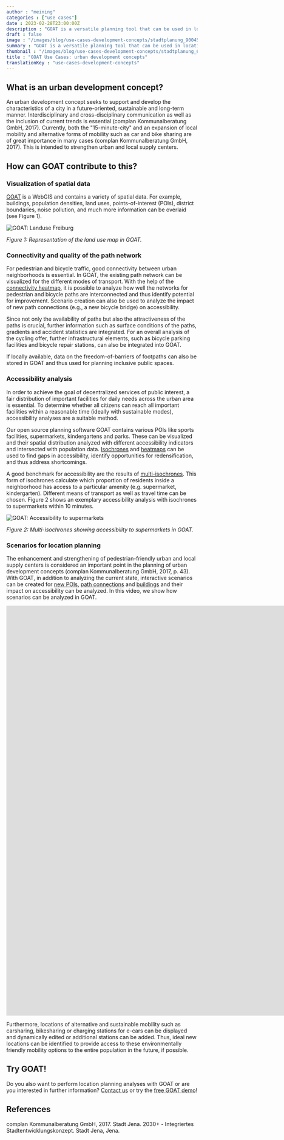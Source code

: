 ```yaml
---
author : "meining"
categories : ["use cases"]
date : 2023-02-28T23:00:00Z
description : "GOAT is a versatile planning tool that can be used in location planning, among other things. In this blog post we give a closer look at the use of GOAT in urban development concepts."
draft : false
image : "/images/blog/use-cases-development-concepts/stadtplanung_900450.webp"
summary : "GOAT is a versatile planning tool that can be used in location planning, among other things. In this blog post we give a closer look at the use of GOAT in urban development concepts."
thumbnail : "/images/blog/use-cases-development-concepts/stadtplanung_600450.webp"
title : "GOAT Use Cases: urban development concepts"
translationKey : "use-cases-development-concepts"
---
```

## What is an urban development concept?

An urban development concept seeks to support and develop the characteristics of a city in a future-oriented, sustainable and long-term manner. Interdisciplinary and cross-disciplinary communication as well as the inclusion of current trends is essential (complan Kommunalberatung GmbH, 2017). Currently, both the "15-minute-city" and an expansion of local mobility and alternative forms of mobility such as car and bike sharing are of great importance in many cases (complan Kommunalberatung GmbH, 2017). This is intended to strengthen urban and local supply centers.

## How can GOAT contribute to this?

### Visualization of spatial data

[GOAT](/../en/goat/ "What is GOAT?") is a WebGIS and contains a variety of spatial data. For example, buildings, population densities, land uses, points-of-interest (POIs), district boundaries, noise pollution, and much more information can be overlaid (see Figure 1).

![GOAT: Landuse Freiburg](/images/blog/use-cases-development-concepts/abb1-en.webp "GOAT: Landuse Freiburg")

_Figure 1: Representation of the land use map in GOAT._

### Connectivity and quality of the path network

For pedestrian and bicycle traffic, good connectivity between urban neighborhoods is essential. In GOAT, the existing path network can be visualized for the different modes of transport. With the help of the [connectivity heatmap](/en/docs/heatmap-connectivity/ "documentation on the connectivity heatmap"), it is possible to analyze how well the networks for pedestrian and bicycle paths are interconnected and thus identify potential for improvement. Scenario creation can also be used to analyze the impact of new path connections (e.g., a new bicycle bridge) on accessibility.

Since not only the availability of paths but also the attractiveness of the paths is crucial, further information such as surface conditions of the paths, gradients and accident statistics are integrated. For an overall analysis of the cycling offer, further infrastructural elements, such as bicycle parking facilities and bicycle repair stations, can also be integrated into GOAT.

If locally available, data on the freedom-of-barriers of footpaths can also be stored in GOAT and thus used for planning inclusive public spaces.

### Accessibility analysis

In order to achieve the goal of decentralized services of public interest, a fair distribution of important facilities for daily needs across the urban area is essential. To determine whether all citizens can reach all important facilities within a reasonable time (ideally with sustainable modes), accessibility analyses are a suitable method.

Our open source planning software GOAT contains various POIs like sports facilities, supermarkets, kindergartens and parks. These can be visualized and their spatial distribution analyzed with different accessibility indicators and intersected with population data. [Isochrones](/en/tutorials/isochrone/ "tutorial on isochrones") and [heatmaps](/en/docs/heatmap/ "documentation about the local accessibility heatmap") can be used to find gaps in accessibility, identify opportunities for redensification, and thus address shortcomings.

A good benchmark for accessibility are the results of [multi-isochrones](/en/tutorials/multiisochrones/ "tutorial on multi-isochrones"). This form of isochrones calculate which proportion of residents inside a neighborhood has access to a particular amenity (e.g. supermarket, kindergarten). Different means of transport as well as travel time can be chosen. Figure 2 shows an exemplary accessibility analysis with isochrones to supermarkets within 10 minutes.

![GOAT: Accessibility to supermarkets](/images/blog/use-cases-development-concepts/abb2-en.webp "GOAT: Accessibility to supermarkets")

_Figure 2: Multi-isochrones showing accessibility to supermarkets in GOAT._

### Scenarios for location planning

The enhancement and strengthening of pedestrian-friendly urban and local supply centers is considered an important point in the planning of urban development concepts (complan Kommunalberatung GmbH, 2017, p. 43). With GOAT, in addition to analyzing the current state, interactive scenarios can be created for [new POIs](/en/tutorials/scenario-location/ "Learn how to add new POIs in GOAT"), [path connections](/en/tutorials/scenario-ways/ "Learn how to modify paths in GOAT") and [buildings](/en/tutorials/scenario-buildings/ "Learn how to create building scenarios in GOAT") and their impact on accessibility can be analyzed. In this video, we show how scenarios can be analyzed in GOAT.

<iframe class="embed-responsive-item" src="https://player.vimeo.com/video/754586552?h=ebea094923" frameborder="0" webkitallowfullscreen mozallowfullscreen allowfullscreen data-uk-responsive width="1920" height="1080"></iframe>

Furthermore, locations of alternative and sustainable mobility such as carsharing, bikesharing or charging stations for e-cars can be displayed and dynamically edited or additional stations can be added. Thus, ideal new locations can be identified to provide access to these environmentally friendly mobility options to the entire population in the future, if possible.

## Try GOAT!

Do you also want to perform location planning analyses with GOAT or are you interested in further information? [Contact us](/en/contact/ "Contact Plan4Better here!") or try the [free GOAT demo](/en/request-demo/ "Try GOAT for free!")!

## References

complan Kommunalberatung GmbH, 2017. Stadt Jena. 2030+ - Integriertes Stadtentwicklungskonzept. Stadt Jena, Jena.
